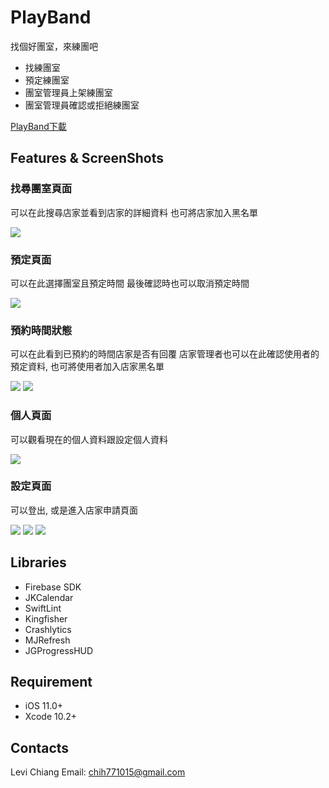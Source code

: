 PlayBand
===

找個好團室，來練團吧

- 找練團室
- 預定練團室
- 團室管理員上架練團室
- 團室管理員確認或拒絕練團室

[PlayBand下載](https://itunes.apple.com/tw/app/id146173866)

Features & ScreenShots
---
### 找尋團室頁面

可以在此搜尋店家並看到店家的詳細資料
也可將店家加入黑名單

![](https://i.imgur.com/EV7uh4l.gif) 
### 預定頁面
可以在此選擇團室且預定時間
最後確認時也可以取消預定時間

![](https://i.imgur.com/plbiPHZ.gif)

### 預約時間狀態
可以在此看到已預約的時間店家是否有回覆
店家管理者也可以在此確認使用者的預定資料, 也可將使用者加入店家黑名單

![](https://i.imgur.com/vTQEb3a.gif)  ![](https://i.imgur.com/DoLXqeT.gif)

### 個人頁面
可以觀看現在的個人資料跟設定個人資料

![](https://i.imgur.com/MIcfBws.gif)

### 設定頁面
可以登出, 或是進入店家申請頁面

![](https://i.imgur.com/mlqJO28.gif) ![](https://i.imgur.com/BkJPJ6U.gif) ![](https://i.imgur.com/Qnrmbp4.gif)


Libraries
---
- Firebase SDK
- JKCalendar
- SwiftLint
- Kingfisher 
- Crashlytics
- MJRefresh
- JGProgressHUD

Requirement
---
- iOS 11.0+
- Xcode 10.2+

Contacts
---

Levi Chiang
Email: chih771015@gmail.com
